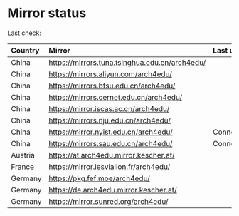 <script src="./time.js"></script>
# Mirror status
Last check: <script type="text/javascript">localize(1742898374.8144817);</script>

|Country|Mirror|Last update|
|:------|:-----|:----------|
|China|https://mirrors.tuna.tsinghua.edu.cn/arch4edu/|<script type="text/javascript">localize(1742841830);</script>|
|China|https://mirrors.aliyun.com/arch4edu/|<script type="text/javascript">localize(1742885206);</script>|
|China|https://mirrors.bfsu.edu.cn/arch4edu/|<script type="text/javascript">localize(1742841830);</script>|
|China|https://mirrors.cernet.edu.cn/arch4edu/|<script type="text/javascript">localize(1742841830);</script>|
|China|https://mirror.iscas.ac.cn/arch4edu/|<script type="text/javascript">localize(1742885206);</script>|
|China|https://mirrors.nju.edu.cn/arch4edu/|<script type="text/javascript">localize(1742798617);</script>|
|China|https://mirror.nyist.edu.cn/arch4edu/|ConnectionError|
|China|https://mirrors.sau.edu.cn/arch4edu/|ConnectionError|
|Austria|https://at.arch4edu.mirror.kescher.at/|<script type="text/javascript">localize(1742841830);</script>|
|France|https://mirror.lesviallon.fr/arch4edu/|<script type="text/javascript">localize(1742885206);</script>|
|Germany|https://pkg.fef.moe/arch4edu/|<script type="text/javascript">localize(1742841830);</script>|
|Germany|https://de.arch4edu.mirror.kescher.at/|<script type="text/javascript">localize(1742841830);</script>|
|Germany|https://mirror.sunred.org/arch4edu/|<script type="text/javascript">localize(1742841830);</script>|

<script src="./tablefilter/tablefilter.js"></script>
<script src="./table.js"></script>